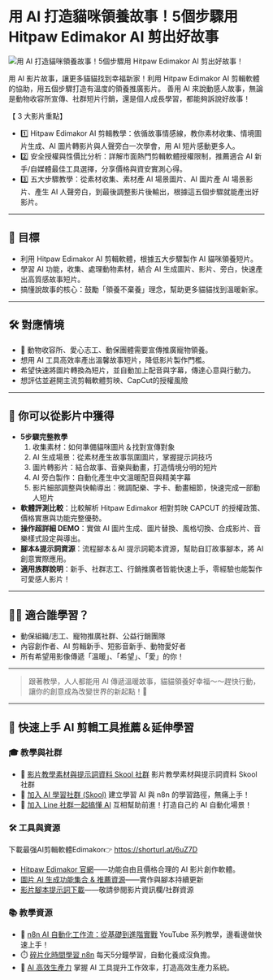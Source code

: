 # 用 AI 打造貓咪領養故事！5個步驟用 Hitpaw Edimakor AI 剪出好故事

![用 AI 打造貓咪領養故事！5個步驟用 Hitpaw Edimakor AI 剪出好故事！](https://github.com/qwedsazxc78/ai-automation-n8n/blob/main/n8n/41-cat-story-with-ai/cover.png?raw=true)

用 AI 影片故事，讓更多貓貓找到幸福新家！利用 Hitpaw Edimakor AI 剪輯軟體的協助，用五個步驟打造有溫度的領養推廣影片。
善用 AI 來說動感人故事，無論是動物收容所宣傳、社群短片行銷，還是個人成長學習，都能夠訴說好故事！

【 3 大影片重點】
* 1️⃣ Hitpaw Edimakor AI 剪輯教學：依循故事情感線，教你素材收集、情境圖片生成、AI 圖片轉影片與人聲旁白一次學會，用 AI 短片感動更多人。
* 2️⃣ 安全授權與性價比分析：詳解市面熱門剪輯軟體授權限制，推薦適合 AI 新手/自媒體最佳工具選擇，分享價格與資安實測心得。
* 3️⃣ 五大步驟教學：從素材收集、素材產 AI 場景圖片、AI 圖片產 AI 場景影片、產生 AI 人聲旁白，到最後調整影片後輸出，根據這五個步驟就能產出好影片。

---

## 🎯 目標

* 利用 Hitpaw Edimakor AI 剪輯軟體，根據五大步驟製作 AI 貓咪領養短片。
* 學習 AI 功能，收集、處理動物素材，結合 AI 生成圖片、影片、旁白，快速產出高質感故事短片。
* 搞懂說故事的核心：鼓勵「領養不棄養」理念，幫助更多貓貓找到溫暖新家。

---

## 🛠️ 對應情境

* 🐾 動物收容所、愛心志工、動保團體需要宣傳推廣寵物領養。
* 想用 AI 工具高效率產出溫馨故事短片，降低影片製作門檻。
* 希望快速將圖片轉換為短片，並自動加上配音與字幕，傳達心意與行動力。
* 想評估並避開主流剪輯軟體剪映、CapCut的授權風險

---

## 🎥 你可以從影片中獲得

* **5步驟完整教學**
  1. 收集素材：如何準備貓咪圖片＆找對宣傳對象
  2. AI 生成場景：從素材產生故事氛圍圖片，掌握提示詞技巧
  3. 圖片轉影片：結合故事、音樂與動畫，打造情境分明的短片
  4. AI 旁白製作：自動化產生中文溫暖配音與精美字幕
  5. 影片細部調整與快輸導出：微調配樂、字卡、動畫細節，快速完成一部動人短片
* **軟體評測比較**：比較解析 Hitpaw Edimakor 相對剪映 CAPCUT 的授權政策、價格實惠與功能完整優勢。
* **操作超詳細 DEMO**：實做 AI 圖片生成、圖片替換、風格切換、合成影片、音樂樣式設定與導出。
* **腳本&提示詞資源**：流程腳本＆AI 提示詞範本資源，幫助自訂故事腳本，將 AI 創意實際應用。
* **適用族群說明**：新手、社群志工、行銷推廣者皆能快速上手，零經驗也能製作可愛感人影片！

---

## 👩‍💻 適合誰學習？

* 動保組織/志工、寵物推廣社群、公益行銷團隊
* 內容創作者、AI 剪輯新手、短影音新手、動物愛好者
* 所有希望用影像傳遞「溫暖」、「希望」、「愛」的你！

---

> 跟著教學，人人都能用 AI 傳遞溫暖故事，貓貓領養好幸福～～趕快行動，讓你的創意成為改變世界的新起點！👏

---

## 🚀 快速上手 AI 剪輯工具推薦＆延伸學習

### 🎓 教學與社群

* 🔗 [影片教學素材與提示詞資料 Skool 社群](https://www.skool.com/ai-brain-alex/classroom/3f2da8e9?md=b9d8520f77e44fd8bc3cca91c6ab6c32)
  影片教學素材與提示詞資料 Skool 社群
* 🔗 [加入 AI 學習社群 (Skool)](https://www.skool.com/ai-brain-alex/about?ref=5dde9b20e8e7432aa9a01df6e89685f4)
  建立學習 AI 與 n8n 的學習路徑，無痛上手！
* 🔗 [加入 Line 社群一起搞懂 AI](https://line.me/ti/g2/ZypIgLSzVPweRBgBqKvaRU10WEmnotuZOr7Lpg)
  互相幫助前進！打造自己的 AI 自動化場景！

### 🛠️ 工具與資源

下載最强AI剪輯軟體Edimakor👉 https://shorturl.at/6uZ7D
* [Hitpaw Edimakor 官網](https://www.hitpaw.com/zh-tw/video-editor.html)——功能自由且價格合理的 AI 影片創作軟體。
* [圖片 AI 生成功能集合 & 推薦資源](https://github.com/qwedsazxc78/ai-automation-n8n)——實作與腳本持續更新
* [影片腳本提示詞下載](#)——敬請參閱影片資訊欄/社群資源

### 📚 教學資源

* 🎥 [n8n AI 自動化工作流：從基礎到進階實戰](https://youtube.com/playlist?list=PLUf88uk7T54I83MBdbuXgUuA8rVklF4FA&si=wHsQw8YJu-erSdLd)
  YouTube 系列教學，邊看邊做快速上手！
* ⏱️ [碎片化時間學習 n8n](https://youtube.com/playlist?list=PLUf88uk7T54Iv6LV2NFgdTghaX2cPhtgH&si=G3gj2qn179ZFUqAZ)
  每天5分鐘學習，自動化養成沒負擔。
* 🚀 [AI 高效生產力](https://www.youtube.com/playlist?list=PLUf88uk7T54KokZQSM_YRJHtou-GxucZ2)
  掌握 AI 工具提升工作效率，打造高效生產力系統。
